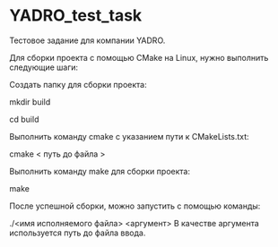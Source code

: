 # YADRO_test_task

Тестовое задание для компании YADRO.

Для сборки проекта с помощью CMake на Linux, нужно выполнить следующие шаги:

Создать папку для сборки проекта:

mkdir build

cd build

Выполнить команду cmake с указанием пути к CMakeLists.txt:


cmake < путь до файла >

Выполнить команду make для сборки проекта:


make

После успешной сборки, можно запустить с помощью команды:

./<имя исполняемого файла> <aргумент>
В качестве аргумента используется путь до файла ввода.
